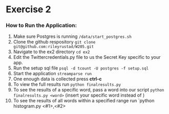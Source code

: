 # Exercise 2

### How to Run the Application:

1. Make sure Postgres is running `/data/start_postgres.sh`
2. Clone the github respository `git clone git@github.com:rileyrustad/W205.git`
3. Navigate to the ex2 directory `cd ex2`
4. Edit the Twittercredentials.py file to us the Secret Key specific to your app.
4. Run the setup sql file `psql -d tcount -U postgres -f setup.sql`
5. Start the application `streamparse run`
6. One enough data is collected press **ctrl-c**
7. To view the full results run `python finalresults.py`
8. To see the results of a specific word, pass a word into our script `python finalresults.py <word>` (insert your specific word instead of <word>)
9. To see the results of all words within a specified range run `python histogram.py <#1>,<#2> 

